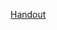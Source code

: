 [Handout](https://github.com/neuefische/cgn-web-23-3/blob/main/sessions/css-basics-new/css-basics.md)
